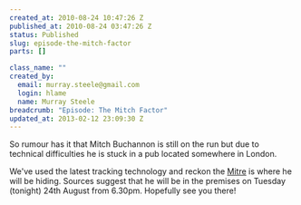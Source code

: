 ```yaml
--- 
created_at: 2010-08-24 10:47:26 Z
published_at: 2010-08-24 03:47:26 Z
status: Published
slug: episode-the-mitch-factor
parts: []

class_name: ""
created_by: 
  email: murray.steele@gmail.com
  login: hlame
  name: Murray Steele
breadcrumb: "Episode: The Mitch Factor"
updated_at: 2013-02-12 23:09:30 Z
---
```


So rumour has it that Mitch Buchannon is still on the run but due to technical 
difficulties he is stuck in a pub located somewhere in London.
 
We've used the latest tracking technology and reckon the [Mitre](http://tinyurl.com/38wwsjc) is
where he will be hiding. Sources suggest that he will be in 
the premises on Tuesday (tonight) 24th August from 6.30pm. 
Hopefully see you there!
